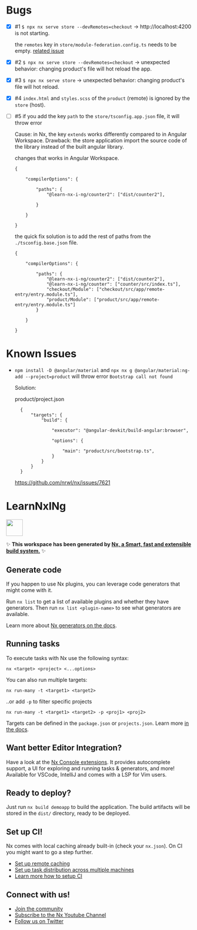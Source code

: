 # Bugs

- [x] #1 `$ npx nx serve store --devRemotes=checkout` -> http://localhost:4200 is not starting.

    the `remotes` key in `store/module-federation.config.ts` needs to be empty. [related issue](https://github.com/nrwl/nx/issues/10963#issuecomment-1203400905)

- [x] #2 `$ npx nx serve store --devRemotes=checkout` -> unexpected behavior: changing product's file will hot reload the app.

- [x] #3 `$ npx nx serve store` -> unexpected behavior: changing product's file will hot reload.

- [x] #4 `index.html` and `styles.scss` of the `product` (remote) is ignored by the `store` (host).

- [ ] #5 if you add the key `path` to the `store/tsconfig.app.json` file, it will throw error

    Cause: in Nx, the key `extends` works differently compared to in Angular Workspace.
    Drawback: the store application import the source code of the library instead of the built angular library.

    changes that works in Angular Workspace.
    ```
    {
    
        "compilerOptions": {

            "paths": {
                "@learn-nx-i-ng/counter2": ["dist/counter2"],

            }

        }

    }
    ```

    the quick fix solution is to add the rest of paths from the `./tsconfig.base.json` file.
    ```
    {
    
        "compilerOptions": {

            "paths": {
                "@learn-nx-i-ng/counter2": ["dist/counter2"],
                "@learn-nx-i-ng/counter": ["counter/src/index.ts"],
                "checkout/Module": ["checkout/src/app/remote-entry/entry.module.ts"],
                "product/Module": ["product/src/app/remote-entry/entry.module.ts"]
            }

        }
        
    }
    ```

# Known Issues

- `npm install -D @angular/material` and `npx nx g @angular/material:ng-add --project=product` will throw error `Bootstrap call not found`

  Solution:

  product/project.json
  ```
    {
        "targets": {
            "build": {

                "executor": "@angular-devkit/build-angular:browser",
                
                "options": {
                    
                    "main": "product/src/bootstrap.ts",
                }
            }
        }
    }
  ```

  https://github.com/nrwl/nx/issues/7621

# LearnNxINg

<a alt="Nx logo" href="https://nx.dev" target="_blank" rel="noreferrer"><img src="https://raw.githubusercontent.com/nrwl/nx/master/images/nx-logo.png" width="45"></a>

✨ **This workspace has been generated by [Nx, a Smart, fast and extensible build system.](https://nx.dev)** ✨

## Generate code

If you happen to use Nx plugins, you can leverage code generators that might come with it.

Run `nx list` to get a list of available plugins and whether they have generators. Then run `nx list <plugin-name>` to see what generators are available.

Learn more about [Nx generators on the docs](https://nx.dev/plugin-features/use-code-generators).

## Running tasks

To execute tasks with Nx use the following syntax:

```
nx <target> <project> <...options>
```

You can also run multiple targets:

```
nx run-many -t <target1> <target2>
```

..or add `-p` to filter specific projects

```
nx run-many -t <target1> <target2> -p <proj1> <proj2>
```

Targets can be defined in the `package.json` or `projects.json`. Learn more [in the docs](https://nx.dev/core-features/run-tasks).

## Want better Editor Integration?

Have a look at the [Nx Console extensions](https://nx.dev/nx-console). It provides autocomplete support, a UI for exploring and running tasks & generators, and more! Available for VSCode, IntelliJ and comes with a LSP for Vim users.

## Ready to deploy?

Just run `nx build demoapp` to build the application. The build artifacts will be stored in the `dist/` directory, ready to be deployed.

## Set up CI!

Nx comes with local caching already built-in (check your `nx.json`). On CI you might want to go a step further.

- [Set up remote caching](https://nx.dev/core-features/share-your-cache)
- [Set up task distribution across multiple machines](https://nx.dev/core-features/distribute-task-execution)
- [Learn more how to setup CI](https://nx.dev/recipes/ci)

## Connect with us!

- [Join the community](https://nx.dev/community)
- [Subscribe to the Nx Youtube Channel](https://www.youtube.com/@nxdevtools)
- [Follow us on Twitter](https://twitter.com/nxdevtools)
